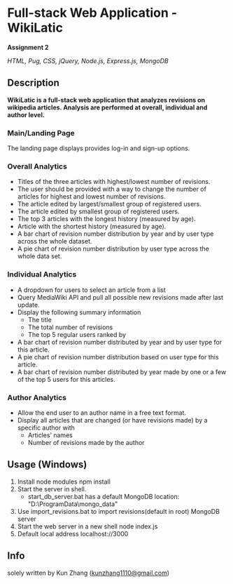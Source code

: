 # Full-stack Web Application  - WikiLatic
**Assignment 2**

*HTML, Pug, CSS, jQuery, Node.js, Express.js, MongoDB*

## Description
**WikiLatic is a full-stack web application that analyzes revisions on wikipedia articles. Analysis are performed at overall, individual and author level.**

### Main/Landing Page
The landing page displays provides log-in and sign-up options.

### Overall Analytics
- Titles of the three articles with highest/lowest number of revisions.
- The user should be provided with a way to change the number of articles for highest and lowest number of revisions.
- The article edited by largest/smallest group of registered users.
- The article edited by smallest group of registered users.
- The top 3 articles with the longest history (measured by age).
- Article with the shortest history (measured by age).
- A bar chart of revision number distribution by year and by user type across the whole dataset.
- A pie chart of revision number distribution by user type across the whole data set.

### Individual Analytics
- A dropdown for users to select an article from a list
- Query MediaWiki API and pull all possible new revisions made after last update.
- Display the following summary information
	- The title
	- The total number of revisions
	- The top 5 regular users ranked by
- A bar chart of revision number distributed by year and by user type for this article.
- A pie chart of revision number distribution based on user type for this article.
- A bar chart of revision number distributed by year made by one or a few of the top 5 users for this articles.

### Author Analytics
- Allow the end user to an author name in a free text format.
- Display all articles that are changed (or have revisions made) by a specific author with
	- Articles’ names
	- Number of revisions made by the author

## Usage (Windows)
1. Install node modules
		npm install
1. Start the server in shell.
	- start_db_server.bat has a default MongoDB location: "D:\ProgramData\mongo_data"
1. Use import_revisions.bat to import revisions(default in root) MongoDB server
1. Start the web server in a new shell
		node index.js
1. Default local address localhost://3000

## Info
solely written by Kun Zhang (kunzhang1110@gmail.com)
